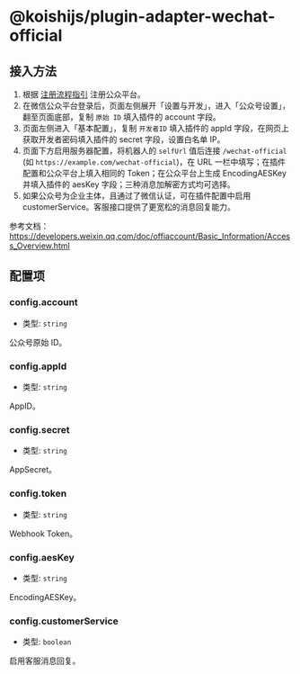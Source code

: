 # @koishijs/plugin-adapter-wechat-official

## 接入方法

1. 根据 [注册流程指引](https://kf.qq.com/product/weixinmp.html#hid=87) 注册公众平台。
2. 在微信公众平台登录后，页面左侧展开「设置与开发」，进入「公众号设置」，翻至页面底部，复制 `原始 ID` 填入插件的 account 字段。
3. 页面左侧进入「基本配置」，复制 `开发者ID` 填入插件的 appId 字段，在网页上获取开发者密码填入插件的 secret 字段，设置白名单 IP。
4. 页面下方启用服务器配置，将机器人的 `selfUrl` 值后连接 `/wechat-official` (如 `https://example.com/wechat-official`)，在 URL 一栏中填写；在插件配置和公众平台上填入相同的 Token；在公众平台上生成 EncodingAESKey 并填入插件的 aesKey 字段；三种消息加解密方式均可选择。
5. 如果公众号为企业主体，且通过了微信认证，可在插件配置中启用 customerService。客服接口提供了更宽松的消息回复能力。

参考文档：<https://developers.weixin.qq.com/doc/offiaccount/Basic_Information/Access_Overview.html>

## 配置项

### config.account

- 类型: `string`

公众号原始 ID。

### config.appId

- 类型: `string`

AppID。

### config.secret

- 类型: `string`

AppSecret。

### config.token

- 类型: `string`

Webhook Token。

### config.aesKey

- 类型: `string`

EncodingAESKey。

### config.customerService

- 类型: `boolean`

启用客服消息回复。
